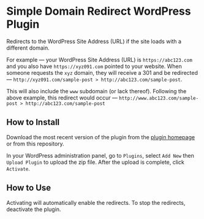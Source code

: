 # Simple Domain Redirect WordPress Plugin

Redirects to the WordPress Site Address (URL) if the site loads with a different domain.

For example — your WordPress Site Address (URL) is `https://abc123.com` and you also have 
`https://xyz091.com` pointed to your website. When someone requests the `xyz` domain, they will receive a 301 
and be redirected — `http://xyz091.com/sample-post > http://abc123.com/sample-post`.

This will also include the `www` subdomain (or lack thereof). Following the above example, this redirect would occur 
— `http://www.abc123.com/sample-post > http://abc123.com/sample-post`

## How to Install

Download the most recent version of the plugin from the [plugin homepage](https://code.jonathanbriehl.com) or 
from this repository.

In your WordPress administration panel, go to `Plugins`, select `Add New` then `Upload Plugin` to upload the 
zip file. After the upload is complete, click `Activate`.

## How to Use

Activating will automatically enable the redirects. To stop the redirects, deactivate the plugin.
